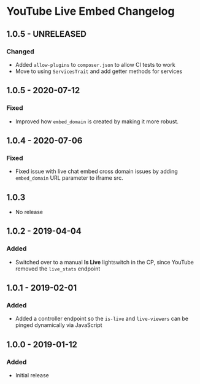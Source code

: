 # YouTube Live Embed Changelog

## 1.0.5 - UNRELEASED
### Changed
* Added `allow-plugins` to `composer.json` to allow CI tests to work
* Move to using `ServicesTrait` and add getter methods for services

## 1.0.5 - 2020-07-12
### Fixed
- Improved how `embed_domain` is created by making it more robust.

## 1.0.4 - 2020-07-06
### Fixed
 - Fixed issue with live chat embed cross domain issues by adding `embed_domain` URL parameter to iframe src.
 
 ## 1.0.3
 - No release

## 1.0.2 - 2019-04-04
### Added
* Switched over to a manual **Is Live** lightswitch in the CP, since YouTube removed the `live_stats` endpoint

## 1.0.1 - 2019-02-01
### Added
- Added a controller endpoint so the `is-live` and `live-viewers` can be pinged dynamically via JavaScript

## 1.0.0 - 2019-01-12
### Added
- Initial release
